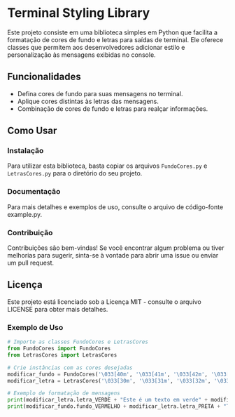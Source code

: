 # Terminal Styling Library

Este projeto consiste em uma biblioteca simples em Python que facilita a formatação de cores de fundo e letras para saídas de terminal. Ele oferece classes que permitem aos desenvolvedores adicionar estilo e personalização às mensagens exibidas no console.

## Funcionalidades

- Defina cores de fundo para suas mensagens no terminal.
- Aplique cores distintas às letras das mensagens.
- Combinação de cores de fundo e letras para realçar informações.

## Como Usar

### Instalação

Para utilizar esta biblioteca, basta copiar os arquivos `FundoCores.py` e `LetrasCores.py` para o diretório do seu projeto.


### Documentação

Para mais detalhes e exemplos de uso, consulte o arquivo de código-fonte example.py.

### Contribuição

Contribuições são bem-vindas! Se você encontrar algum problema ou tiver melhorias para sugerir, sinta-se à vontade para abrir uma issue ou enviar um pull request.

## Licença

Este projeto está licenciado sob a Licença MIT - consulte o arquivo LICENSE para obter mais detalhes.
### Exemplo de Uso

```python
# Importe as classes FundoCores e LetrasCores
from FundoCores import FundoCores
from LetrasCores import LetrasCores

# Crie instâncias com as cores desejadas
modificar_fundo = FundoCores('\033[40m', '\033[41m', '\033[42m', '\033[43m', '\033[44m', '\033[45m', '\033[46m', '\033[47m')
modificar_letra = LetrasCores('\033[30m', '\033[31m', '\033[32m', '\033[33m', '\033[34m', '\033[35m', '\033[36m', '\033[37m', '\033[m')

# Exemplo de formatação de mensagens
print(modificar_letra.letra_VERDE + "Este é um texto em verde" + modificar_letra.limpar_cores)
print(modificar_fundo.fundo_VERMELHO + modificar_letra.letra_PRETA + "Texto com fundo vermelho e letras pretas" + modificar_letra.limpar_cores + modificar_fundo.limpar_cores)


